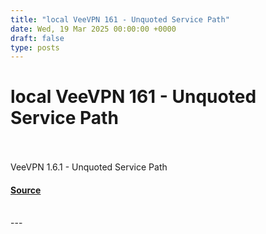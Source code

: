 ```yaml
---
title: "local VeeVPN 161 - Unquoted Service Path"
date: Wed, 19 Mar 2025 00:00:00 +0000
draft: false
type: posts
---
```

# local VeeVPN 161 - Unquoted Service Path

<br/>

<br/>
VeeVPN 1.6.1 - Unquoted Service Path

#### [Source](https://www.exploit-db.com/exploits/52088)

<br/>
---

